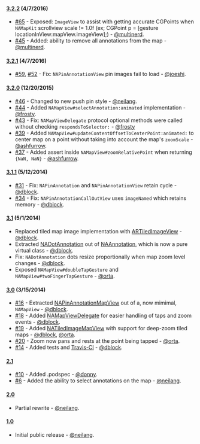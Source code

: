 
#### [3.2.2](https://github.com/neilang/NAMapKit/tree/v3.2.2) (4/7/2016)

* [#65](https://github.com/neiland/NAMapKit/pull/65) - Exposed: `ImageView` to assist with getting accurate CGPoints when `NAMapKit` scrollview scale != 1.0f (ex; CGPoint p = [gesture locationInView:mapView.imageView];) - [@multinerd](https://github.com/multinerd).
* [#45](https://github.com/neiland/NAMapKit/issues/45) - Added: ability to remove all annotations from the map - [@multinerd](https://github.com/multinerd).

#### [3.2.1](https://github.com/neilang/NAMapKit/tree/v3.2.1) (4/7/2016)

* [#59](https://github.com/neiland/NAMapKit/issues/59), [#52](https://github.com/neiland/NAMapKit/issues/52) - Fix: `NAPinAnnotationView` pin images fail to load - [@joeshi](https://github.com/joeshi).

#### [3.2.0](https://github.com/neilang/NAMapKit/tree/v3.2.0) (12/20/2015)

* [#46](https://github.com/neilang/NAMapKit/pull/46) - Changed to new push pin style - [@neilang](https://github.com/neilang).
* [#44](https://github.com/neiland/NAMapKit/issues/44) - Added `NAMapView#selectAnnotation:animated` implementation - [@frosty](http://github.com/frosty).
* [#43](https://github.com/neilang/NAMapKit/issues/43) - Fix: `NAMapViewDelegate` protocol optional methods were called without checking `respondsToSelector:` - [@frosty](http://github.com/frosty)
* [#39](https://github.com/neilang/NAMapKit/issues/39) - Added `NAMapView#updateContentOffsetToCenterPoint:animated:` to center map on a point without taking into account the map's `zoomScale` - [@ashfurrow](http://github.com/ashfurrow).
* [#37](https://github.com/neilang/NAMapKit/issues/37) - Added assert inside `NAMapView#zoomRelativePoint` when returning `{NaN, NaN}` - [@ashfurrow](http://github.com/ashfurrow).

#### [3.1.1](https://github.com/neilang/NAMapKit/tree/v3.1.1) (5/12/2014)

* [#31](https://github.com/neilang/NAMapKit/issues/31) - Fix: `NAPinAnnotation` and `NAPinAnnotationView` retain cycle - [@dblock](https://github.com/dblock).
* [#34](https://github.com/neilang/NAMapKit/issues/34) - Fix: `NAPinAnnotationCallOutView` uses `imageNamed` which retains memory - [@dblock](https://github.com/dblock).

#### [3.1](https://github.com/neilang/NAMapKit/tree/v3.1) (5/1/2014)

* Replaced tiled map image implementation with [ARTiledImageView](https://github.com/dblock/ARTiledImageView) - [@dblock](https://github.com/dblock).
* Extracted [NADotAnnotation](NAMapKit/NADotAnnotation.h) out of [NAAnnotation](NAMapKit/NAAnnotation.h), which is now a pure virtual class - [@dblock](https://github.com/dblock).
* Fix: `NADotAnnotation` dots resize proportionally when map zoom level changes - [@dblock](https://github.com/dblock).
* Exposed `NAMapView#doubleTapGesture` and `NAMapView#twoFingerTapGesture` - [@orta](https://github.com/orta).

#### [3.0](https://github.com/neilang/NAMapKit/tree/v3.0) (3/15/2014)

* [#16](https://github.com/neilang/NAMapKit/pull/16) - Extracted [NAPinAnnotationMapView](NAMapKit/NAPinAnnotationMapView.h) out of a, now mimimal, `NAMapView` - [@dblock](https://github.com/dblock).
* [#18](https://github.com/neilang/NAMapKit/pull/18) - Added [NAMapViewDelegate](NAMapKit/NAMapViewDelegate.h) for easier handling of taps and zoom events - [@dblock](https://github.com/dblock).
* [#19](https://github.com/neilang/NAMapKit/pull/19) - Added [NATiledImageMapView](NAMapKit/NATiledImageMapView.h) with support for deep-zoom tiled maps - [@dblock](https://github.com/dblock), [@orta](https://github.com/orta).
* [#20](https://github.com/neilang/NAMapKit/pull/20) - Zoom now pans and rests at the point being tapped - [@orta](https://github.com/orta).
* [#14](https://github.com/neilang/NAMapKit/pull/14) - Added tests and [Travis-CI](https://travis-ci.org/neilang/NAMapKit) - [@dblock](https://github.com/dblock).

#### [2.1](https://github.com/neilang/NAMapKit/tree/v2.1)

* [#10](https://github.com/neilang/NAMapKit/pull/10) - Added .podspec - [@donny](https://github.com/donny).
* [#6](https://github.com/neilang/NAMapKit/issues/6) - Added the ability to select annotations on the map - [@neilang](https://github.com/neilang).

#### [2.0](https://github.com/neilang/NAMapKit/tree/v2.0)

* Partial rewrite - [@neilang](https://github.com/neilang).

#### [1.0](https://github.com/neilang/NAMapKit/commits/v1.0)

* Initial public release - [@neilang](https://github.com/neilang).
